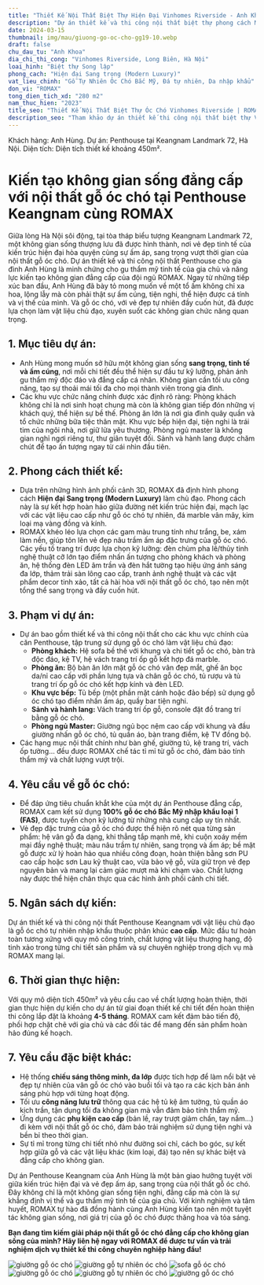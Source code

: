 ```yaml
---
title: "Thiết Kế Nội Thất Biệt Thự Hiện Đại Vinhomes Riverside - Anh Khoa"
description: "Dự án thiết kế và thi công nội thất biệt thự phong cách Modern Luxury sử dụng gỗ óc chó tự nhiên cao cấp tại Vinhomes Riverside."
date: 2024-03-15
thumbnail: img/mau/giuong-go-oc-cho-gg19-10.webp
draft: false
chu_dau_tu: "Anh Khoa"
dia_chi_thi_cong: "Vinhomes Riverside, Long Biên, Hà Nội"
loai_hinh: "Biệt thự Song lập"
phong_cach: "Hiện đại Sang trọng (Modern Luxury)"
vat_lieu_chinh: "Gỗ Tự Nhiên Óc Chó Bắc Mỹ, Đá tự nhiên, Da nhập khẩu"
don_vi: "ROMAX"
tong_dien_tich_xd: "280 m2"
nam_thuc_hien: "2023"
title_seo: "Thiết Kế Nội Thất Biệt Thự Óc Chó Vinhomes Riverside | ROMAX 2023"
description_seo: "Tham khảo dự án thiết kế thi công nội thất biệt thự Vinhomes Riverside phong cách hiện đại sang trọng, vật liệu gỗ óc chó tự nhiên. Thực hiện bởi ROMAX năm 2023."
---
```


Khách hàng: Anh Hùng.
Dự án: Penthouse tại Keangnam Landmark 72, Hà Nội.
Diện tích: Diện tích thiết kế khoảng 450m².

# Kiến tạo không gian sống đẳng cấp với nội thất gỗ óc chó tại Penthouse Keangnam cùng ROMAX

Giữa lòng Hà Nội sôi động, tại tòa tháp biểu tượng Keangnam Landmark 72, một không gian sống thượng lưu đã được hình thành, nơi vẻ đẹp tinh tế của kiến trúc hiện đại hòa quyện cùng sự ấm áp, sang trọng vượt thời gian của nội thất gỗ óc chó. Dự án thiết kế và thi công nội thất Penthouse cho gia đình Anh Hùng là minh chứng cho gu thẩm mỹ tinh tế của gia chủ và năng lực kiến tạo không gian đẳng cấp của đội ngũ ROMAX. Ngay từ những tiếp xúc ban đầu, Anh Hùng đã bày tỏ mong muốn về một tổ ấm không chỉ xa hoa, lộng lẫy mà còn phải thật sự ấm cúng, tiện nghi, thể hiện được cá tính và vị thế của mình. Và gỗ óc chó, với vẻ đẹp tự nhiên đầy cuốn hút, đã được lựa chọn làm vật liệu chủ đạo, xuyên suốt các không gian chức năng quan trọng.

## 1. Mục tiêu dự án:

* Anh Hùng mong muốn sở hữu một không gian sống **sang trọng, tinh tế và ấm cúng**, nơi mỗi chi tiết đều thể hiện sự đầu tư kỹ lưỡng, phản ánh gu thẩm mỹ độc đáo và đẳng cấp cá nhân. Không gian cần tối ưu công năng, tạo sự thoải mái tối đa cho mọi thành viên trong gia đình.
* Các khu vực chức năng chính được xác định rõ ràng: Phòng khách không chỉ là nơi sinh hoạt chung mà còn là không gian tiếp đón những vị khách quý, thể hiện sự bề thế. Phòng ăn lớn là nơi gia đình quây quần và tổ chức những bữa tiệc thân mật. Khu vực bếp hiện đại, tiện nghi là trái tim của ngôi nhà, nơi giữ lửa yêu thương. Phòng ngủ master là không gian nghỉ ngơi riêng tư, thư giãn tuyệt đối. Sảnh và hành lang được chăm chút để tạo ấn tượng ngay từ cái nhìn đầu tiên.

## 2. Phong cách thiết kế:

* Dựa trên những hình ảnh phối cảnh 3D, ROMAX đã định hình phong cách **Hiện đại Sang trọng (Modern Luxury)** làm chủ đạo. Phong cách này là sự kết hợp hoàn hảo giữa đường nét kiến trúc hiện đại, mạch lạc với các vật liệu cao cấp như gỗ óc chó tự nhiên, đá marble vân mây, kim loại mạ vàng đồng và kính.
* ROMAX khéo léo lựa chọn các gam màu trung tính như trắng, be, xám làm nền, giúp tôn lên vẻ đẹp nâu trầm ấm áp đặc trưng của gỗ óc chó. Các yếu tố trang trí được lựa chọn kỹ lưỡng: đèn chùm pha lê/thủy tinh nghệ thuật cỡ lớn tạo điểm nhấn ấn tượng cho phòng khách và phòng ăn, hệ thống đèn LED âm trần và đèn hắt tường tạo hiệu ứng ánh sáng đa lớp, thảm trải sàn lông cao cấp, tranh ảnh nghệ thuật và các vật phẩm decor tinh xảo, tất cả hài hòa với nội thất gỗ óc chó, tạo nên một tổng thể sang trọng và đầy cuốn hút.

## 3. Phạm vi dự án:

* Dự án bao gồm thiết kế và thi công nội thất cho các khu vực chính của căn Penthouse, tập trung sử dụng gỗ óc chó làm vật liệu chủ đạo:
  + **Phòng khách:** Hệ sofa bề thế với khung và chi tiết gỗ óc chó, bàn trà độc đáo, kệ TV, hệ vách trang trí ốp gỗ kết hợp đá marble.
  + **Phòng ăn:** Bộ bàn ăn lớn mặt gỗ óc chó vân đẹp mắt, ghế ăn bọc da/nỉ cao cấp với phần lưng tựa và chân gỗ óc chó, tủ rượu và tủ trang trí ốp gỗ óc chó kết hợp kính và đèn LED.
  + **Khu vực bếp:** Tủ bếp (một phần mặt cánh hoặc đảo bếp) sử dụng gỗ óc chó tạo điểm nhấn ấm áp, quầy bar tiện nghi.
  + **Sảnh và hành lang:** Vách trang trí ốp gỗ, console đặt đồ trang trí bằng gỗ óc chó.
  + **Phòng ngủ Master:** Giường ngủ bọc nệm cao cấp với khung và đầu giường nhấn gỗ óc chó, tủ quần áo, bàn trang điểm, kệ TV đồng bộ.
* Các hạng mục nội thất chính như bàn ghế, giường tủ, kệ trang trí, vách ốp tường... đều được ROMAX chế tác tỉ mỉ từ gỗ óc chó, đảm bảo tính thẩm mỹ và chất lượng vượt trội.

## 4. Yêu cầu về gỗ óc chó:

* Để đáp ứng tiêu chuẩn khắt khe của một dự án Penthouse đẳng cấp, ROMAX cam kết sử dụng **100% gỗ óc chó Bắc Mỹ nhập khẩu loại 1 (FAS)**, được tuyển chọn kỹ lưỡng từ những nhà cung cấp uy tín nhất.
* Vẻ đẹp đặc trưng của gỗ óc chó được thể hiện rõ nét qua từng sản phẩm: hệ vân gỗ đa dạng, khi thẳng tắp mạnh mẽ, khi cuộn xoáy mềm mại đầy nghệ thuật; màu nâu trầm tự nhiên, sang trọng và ấm áp; bề mặt gỗ được xử lý hoàn hảo qua nhiều công đoạn, hoàn thiện bằng sơn PU cao cấp hoặc sơn Lau kỹ thuật cao, vừa bảo vệ gỗ, vừa giữ trọn vẻ đẹp nguyên bản và mang lại cảm giác mượt mà khi chạm vào. Chất lượng này được thể hiện chân thực qua các hình ảnh phối cảnh chi tiết.

## 5. Ngân sách dự kiến:

Dự án thiết kế và thi công nội thất Penthouse Keangnam với vật liệu chủ đạo là gỗ óc chó tự nhiên nhập khẩu thuộc phân khúc **cao cấp**. Mức đầu tư hoàn toàn tương xứng với quy mô công trình, chất lượng vật liệu thượng hạng, độ tinh xảo trong từng chi tiết sản phẩm và sự chuyên nghiệp trong dịch vụ mà ROMAX mang lại.

## 6. Thời gian thực hiện:

Với quy mô diện tích 450m² và yêu cầu cao về chất lượng hoàn thiện, thời gian thực hiện dự kiến cho dự án từ giai đoạn thiết kế chi tiết đến hoàn thiện thi công lắp đặt là khoảng **4-5 tháng**. ROMAX cam kết đảm bảo tiến độ, phối hợp chặt chẽ với gia chủ và các đối tác để mang đến sản phẩm hoàn hảo đúng kế hoạch.

## 7. Yêu cầu đặc biệt khác:

* Hệ thống **chiếu sáng thông minh, đa lớp** được tích hợp để làm nổi bật vẻ đẹp tự nhiên của vân gỗ óc chó vào buổi tối và tạo ra các kịch bản ánh sáng phù hợp với từng hoạt động.
* Tối ưu **công năng lưu trữ** thông qua các hệ tủ kệ âm tường, tủ quần áo kịch trần, tận dụng tối đa không gian mà vẫn đảm bảo tính thẩm mỹ.
* Ứng dụng các **phụ kiện cao cấp** (bản lề, ray trượt giảm chấn, tay nắm...) đi kèm với nội thất gỗ óc chó, đảm bảo trải nghiệm sử dụng tiện nghi và bền bỉ theo thời gian.
* Sự tỉ mỉ trong từng chi tiết nhỏ như đường soi chỉ, cách bo góc, sự kết hợp giữa gỗ và các vật liệu khác (kim loại, đá) tạo nên sự khác biệt và đẳng cấp cho không gian.

Dự án Penthouse Keangnam của Anh Hùng là một bản giao hưởng tuyệt vời giữa kiến trúc hiện đại và vẻ đẹp ấm áp, sang trọng của nội thất gỗ óc chó. Đây không chỉ là một không gian sống tiện nghi, đẳng cấp mà còn là sự khẳng định vị thế và gu thẩm mỹ tinh tế của gia chủ. Với kinh nghiệm và tâm huyết, ROMAX tự hào đã đồng hành cùng Anh Hùng kiến tạo nên một tuyệt tác không gian sống, nơi giá trị của gỗ óc chó được thăng hoa và tỏa sáng.

**Bạn đang tìm kiếm giải pháp nội thất gỗ óc chó đẳng cấp cho không gian sống của mình? Hãy liên hệ ngay với ROMAX để được tư vấn và trải nghiệm dịch vụ thiết kế thi công chuyên nghiệp hàng đầu!**

![giường gỗ óc chó](/img/mau/giuong-go-oc-cho-gg19-10.webp)
![giường gỗ tự nhiên óc chó](/img/mau/giuong-go-oc-cho-gg19-11.webp)
![sofa gỗ óc chó](/img/mau/giuong-go-oc-cho-gg19-7.webp)
![giường gỗ óc chó](/img/mau/giuong-go-oc-cho-gg19-10.webp)
![giường gỗ tự nhiên óc chó](/img/mau/giuong-go-oc-cho-gg19-9.webp)
![giường gỗ óc chó](/img/mau/giuong-go-oc-cho-gg19-10.webp)
